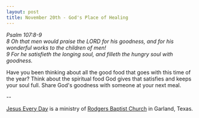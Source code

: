 ```yaml
---
layout: post
title: November 20th - God's Place of Healing
---
```


_Psalm 107:8-9  
8 Oh that men would praise the LORD for his goodness, and for his
wonderful works to the children of men!  
9 For he satisfieth the longing soul, and filleth the hungry soul
with goodness._

Have you been thinking about all the good food that goes with this
time of the year? Think about the spiritual food God gives that
satisfies and keeps your soul full. Share God's goodness with someone
at your next meal.

 --

<a href=http://jesuseveryday.net>Jesus Every Day</a> is a ministry of <a href=http://rodgersbaptist.net>Rodgers Baptist Church</a> in Garland, Texas.
